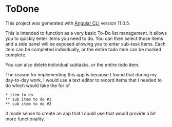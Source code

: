 # ToDone

This project was generated with [Angular CLI](https://github.com/angular/angular-cli) version 11.0.5.

This is intended to function as a very basic To-Do list management.  It allows you to quickly enter items you need to do.  You can then select those items and a side panel will be exposed allowing you to enter sub-task items.  Each item can be completed individually, or the entire todo item can be marked complete.

You can also delete individual subtasks, or the entire todo item.

The reason for implementing this app is because I found that during my day-to-day work, I would use a text editor to record items that I needed to do which would take the for of

```
* item to do
** sub item to do #1
** sub item to do #2
```

It made sense to create an app that I could use that would provide a bit more functionality.

